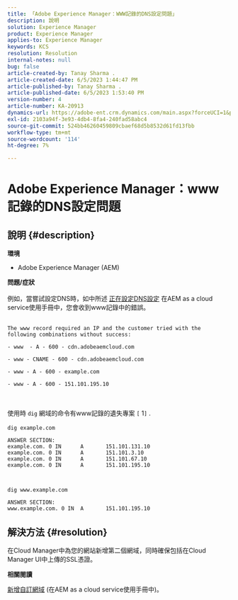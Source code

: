 ```yaml
---
title: 「Adobe Experience Manager：WWW記錄的DNS設定問題」
description: 說明
solution: Experience Manager
product: Experience Manager
applies-to: Experience Manager
keywords: KCS
resolution: Resolution
internal-notes: null
bug: false
article-created-by: Tanay Sharma .
article-created-date: 6/5/2023 1:44:47 PM
article-published-by: Tanay Sharma .
article-published-date: 6/5/2023 1:53:40 PM
version-number: 4
article-number: KA-20913
dynamics-url: https://adobe-ent.crm.dynamics.com/main.aspx?forceUCI=1&pagetype=entityrecord&etn=knowledgearticle&id=bc720f1f-a703-ee11-8f6e-6045bd006b4b
exl-id: 2103a94f-3e93-4db4-8fa4-240fad58abc4
source-git-commit: 524bb46260459809cbaef68d5b8532d61fd13fbb
workflow-type: tm+mt
source-wordcount: '114'
ht-degree: 7%

---
```


# Adobe Experience Manager：www記錄的DNS設定問題

## 說明 {#description}

<b>環境</b>
- Adobe Experience Manager (AEM)

<b>問題/症狀</b><br><br>例如，當嘗試設定DNS時，如中所述 [正在設定DNS設定](https://experienceleague.adobe.com/docs/experience-manager-cloud-service/content/implementing/using-cloud-manager/custom-domain-names/configure-dns-settings.html) 在AEM as a cloud service使用手冊中，您會收到www記錄中的錯誤。 <br><br>

```
The www record required an IP and the customer tried with the following combinations without success:

- www  - A - 600 - cdn.adobeaemcloud.com

- www - CNAME - 600 - cdn.adobeaemcloud.com

- www - A - 600 - example.com

- www - A - 600 - 151.101.195.10
```

<br><br>使用時 `dig` 網域的命令有www記錄的遺失專案 `[` 1`]` .<br><br>`dig example.com`



```
ANSWER SECTION:
example.com. 0 IN      A       151.101.131.10
example.com. 0 IN      A       151.101.3.10
example.com. 0 IN      A       151.101.67.10
example.com. 0 IN      A       151.101.195.10
```


` `

`dig www.example.com`




```
ANSWER SECTION:
www.example.com. 0 IN  A       151.101.195.10
```



## 解決方法 {#resolution}


在Cloud Manager中為您的網站新增第二個網域，同時確保包括在Cloud Manager UI中上傳的SSL憑證。

<b>相關閱讀</b>

[新增自訂網域](https://experienceleague.adobe.com/docs/experience-manager-cloud-service/content/implementing/using-cloud-manager/custom-domain-names/add-custom-domain-name.html) (在AEM as a cloud service使用手冊中)。
